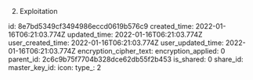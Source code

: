 2. Exploitation

id: 8e7bd5349cf3494986eccd0619b576c9
created_time: 2022-01-16T06:21:03.774Z
updated_time: 2022-01-16T06:21:03.774Z
user_created_time: 2022-01-16T06:21:03.774Z
user_updated_time: 2022-01-16T06:21:03.774Z
encryption_cipher_text: 
encryption_applied: 0
parent_id: 2c6c9b75f7704b328dce62db55f2b453
is_shared: 0
share_id: 
master_key_id: 
icon: 
type_: 2